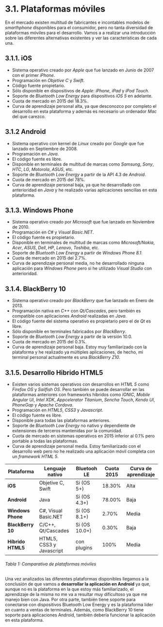 # 3.1. Plataformas móviles

En el mercado existen multitud de fabricantes e incontables modelos de *smarthphone* disponibles para el consumidor, pero no tanta diversidad de plataformas móviles para el desarrollo. Vamos a a realizar una introducción sobre las diferentes alternativas existentes y ver las características de cada una.

## 3.1.1. iOS
- Sistema operativo creado por *Apple* que fue lanzado en Junio de 2007 con el primer *iPhone*.
- Programación en *Objetive C* y *Swift*.
- Código fuente propietario.
- Sólo disponible en dispositivos de *Apple*: *iPhone*, *iPad* y *iPod Touch*.
- Soporte de *Bluetooth Low Energy* para dispositivos *iOS 5* en adelante.
- Cuota de mercado en 2015 del 18.3%.
- Curva de aprendizaje personal alta, ya que desconozco por completo el desarrollo en esta plataforma y además es necesario un ordenador *Mac* del que carezco.


## 3.1.2 Android
- Sistema operativo con kernel de *Linux* creado por *Google* que fue lanzado en Septiembre de 2008.
- Programación en *Java*.
- El código fuente es libre.
- Disponible en terminales de multitud de marcas como *Samsung*, *Sony*, *HTC*, *LG*, *Motorola*, *ASUS*, etc.
- Soporte de *Bluetooth Low Energy* a partir de la API 4.3 de *Android*.
- Cuota de mercado en 2015 del 78%.
- Curva de aprendizaje personal baja, ya que he desarrollado con anterioridad en *Java* y he realizado varias aplicaciones sencillas en esta plataforma.


## 3.1.3. Windows Phone
- Sistema operativo creado por *Microsoft* que fue lanzado en Noviembre de 2010.
- Programación en *C#* y *Visual Basic.NET*.
- El código fuente es propietario.
- Disponible en terminales de multitud de marcas como *Microsoft/Nokia*, *Acer*, *ASUS*, *Dell*, *HP*, *Lenovo*, *Toshiba*, etc.
- Soporte de *Bluetooth Low Energy* a partir de *Windows Phone 8.1*.
- Cuota de mercado en 2015 del 2.7%.
- Curva de aprendizaje personal media, no he desarrollado ninguna aplicación para *Windows Phone* pero si he utilizado *Visual Studio* con anterioridad.


## 3.1.4. BlackBerry 10
- Sistema operativo creado por *BlackBerry* que fue lanzado en Enero de 2013.
- Programación nativa en *C++* con *Qt/Cascades*, pero también es compatible con aplicaciones *Android* realizadas en *Java*.
- El código fuente del sistema operativo es propietario pero el de *Qt* es libre.
- Sólo disponible en terminales fabricados por *BlackBerry*.
- Soporte de *Bluetooth Low Energy* a partir de la versión 10.0.
- Cuota de mercado en 2015 del 0.3%.
- Curva de aprendizaje personal baja. Estoy muy familiarizado con la plataforma y he realizado ya múltiples aplicaciones, de hecho, mi terminal personal actualmente es una *BlackBerry Z10*.


## 3.1.5. Desarrollo Hibrido HTML5 
- Existen varios sistemas operativos con desarrollos en *HTML 5* como *Firefox OS* y *Sailfish OS*. Pero también se puede desarrollar en las plataformas anteriores con frameworks híbridos como *IONIC*, *Mobile Angular UI*, *Intel XDK*, *Appcelerator Titanium*, *Sencha Touch*, *Kendo UI*, *PhoneGap* y *Apache Cordova*.
- Programación en *HTML5*, *CSS3* y *Javascript*.
- El código fuente es libre.
- Disponible para todas las plataformas anteriores.
- Soporte de *Bluetooth Low Energy* no nativo y dependiente de extensiones de terceros mantenidas por la comunidad. 
- Cuota de mercado en sistemas operativos en 2015 inferior al 0.1% pero portable a todas las plataformas.
- Curva de aprendizaje personal media. Estoy familiarizado con el desarrollo web pero no he realizado una aplicación móvil completa con un *framework* *HTML 5*.
 


| Plataforma        | Lenguaje nativo           | Bluetooh LE   | Cuota 2015 | Curva de aprendizaje |
| ----------------- | ------------------------- | ------------- | ---------- | -------------------- |
| **iOS**           |  Objetive C, Swift        | Si (OS 5+)    | 18.30%     | Alta                 |
| **Android**       |  Java                     | Si (OS 4.3+)  | 78.00%     | Baja                 |
| **Windows Phone** |  C#, Visual Basic.NET     | Si (OS 8.1+)  | 2.70%      | Media                |
| **BlackBerry 10** |  C/C++, Qt/Cascades       | Si (OS 10.0+) | 0.30%      | Baja                 |
| **Híbrido HTML5** |  HTML5, CSS3 y Javascript | con plugins   | 100%       | Media                |
###### *Tabla 1: Comparativa de plataformas móviles*


Una vez analizados las diferentes plataformas disponibles llegamos a la conclusión de que vamos a **desarrollar la aplicación en Android** ya que, aunque no es la plataforma en la que estoy más familiarizado, el aprendizaje de la misma no me va a resultar muy dificultoso ya que me manejo bien con Java. Por otra parte, también tiene soporte para conectarse con dispositivos Bluetooth Low Energy y es la plataforma lider en cuanto a ventas de terminales. Además, como BlackBerry 10 tiene soporte para aplicaciones Android, también debería funcionar la aplicación en esta plataforma.





